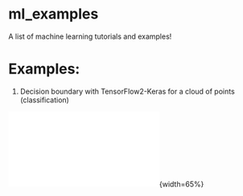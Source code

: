 # ml_examples

A list of machine learning tutorials and examples!

# Examples:

1. Decision boundary with TensorFlow2-Keras for a cloud of points (classification)

![Image 1](./images/result1.pdf){width=65%}

